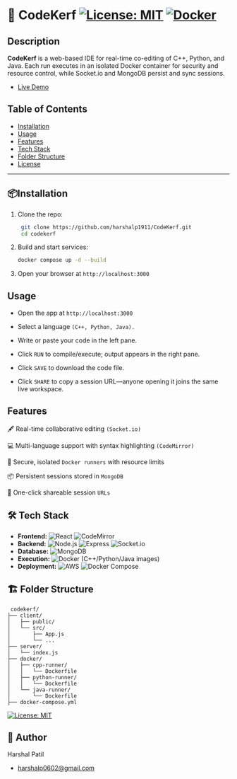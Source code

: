 # 🚀 CodeKerf [![License: MIT](https://img.shields.io/badge/License-MIT-blue.svg)](LICENSE)  [![Docker](https://img.shields.io/badge/Docker-ready-blue.svg)](https://www.docker.com/)  

## Description  
**CodeKerf** is a web-based IDE for real-time co-editing of C++, Python, and Java. Each run executes in an isolated Docker container for security and resource control, while Socket.io and MongoDB persist and sync sessions.
  -  [Live Demo](https://your-demo-link.com)

## Table of Contents  
- [Installation](#installation)  
- [Usage](#usage)  
- [Features](#features)  
- [Tech Stack](#tech-stack)  
- [Folder Structure](#folder-structure)  
- [License](#license)  


---

## 📦Installation  
1. Clone the repo:  
   ```bash
    git clone https://github.com/harshalp1911/CodeKerf.git
    cd codekerf
2. Build and start services:

   ```bash
   docker compose up -d --build
3. Open your browser at `http://localhost:3000`


## Usage
- Open the app at `http://localhost:3000`

- Select a language `(C++, Python, Java).`

- Write or paste your code in the left pane.

- Click `RUN` to compile/execute; output appears in the right pane.

- Click `SAVE` to download the code file.

- Click `SHARE` to copy a session URL—anyone opening it joins the same live workspace.

## Features
🖋 Real-time collaborative editing `(Socket.io)`

💻 Multi-language support with syntax highlighting `(CodeMirror)`

🐳 Secure, isolated `Docker runners` with resource limits

📦 Persistent sessions stored in `MongoDB`

🔗 One-click shareable session `URLs`

##  🛠️ Tech Stack

- **Frontend:**   ![React](https://img.shields.io/badge/React-20232A?logo=react&logoColor=61DAFB) ![CodeMirror](https://img.shields.io/badge/CodeMirror-000000?logo=codemirror&logoColor=white)
- **Backend:** ![Node.js](https://img.shields.io/badge/Node.js-339933?logo=node.js&logoColor=white) ![Express](https://img.shields.io/badge/Express-000000?logo=express&logoColor=white) ![Socket.io](https://img.shields.io/badge/Socket.io-010101?logo=socket.io&logoColor=white)   
- **Database:** ![MongoDB](https://img.shields.io/badge/MongoDB-47A248?logo=mongodb&logoColor=white) 
- **Execution:**   ![Docker](https://img.shields.io/badge/Docker-2496ED?logo=docker&logoColor=white) (C++/Python/Java images)
-  **Deployment:**  ![AWS](https://img.shields.io/badge/AWS-232F3E?logo=amazonaws&logoColor=white) ![Docker Compose](https://img.shields.io/badge/Docker--Compose-2496ED?logo=docker&logoColor=white)

## 🏗️  Folder Structure
 ```text
  codekerf/
 ├── client/            
 │   ├── public/        
 │   └── src/           
 │       ├── App.js     
 │       └── ...        
 ├── server/            
 │   └── index.js       
 ├── docker/            
 │   ├── cpp-runner/    
 │   │   └── Dockerfile 
 │   ├── python-runner/ 
 │   │   └── Dockerfile 
 │   └── java-runner/   
 │       └── Dockerfile 
 ├── docker-compose.yml           
```

[![License: MIT](https://img.shields.io/badge/License-MIT-yellow.svg)](https://opensource.org/licenses/MIT)

## 📇 Author

Harshal Patil 
- [harshalp0602@gmail.com](#license)  


